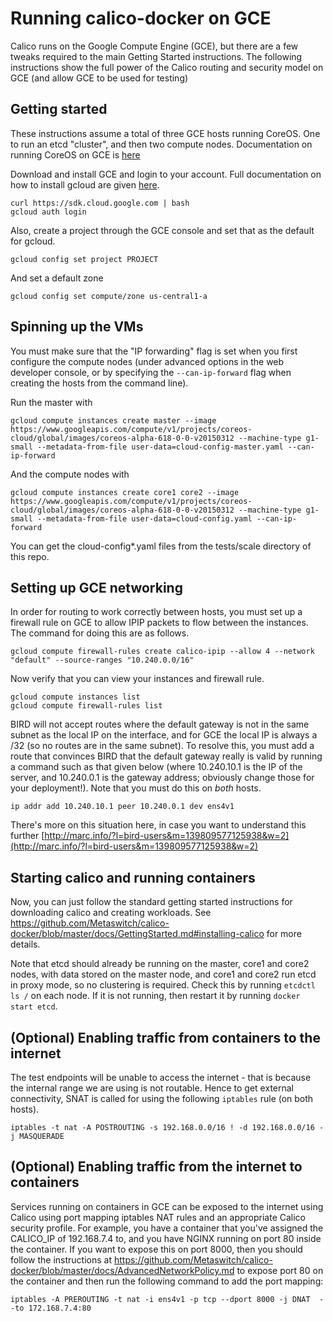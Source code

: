 # Running calico-docker on GCE
Calico runs on the Google Compute Engine (GCE), but there are a few tweaks required to the main Getting Started instructions.  The following instructions show the full power of the Calico routing and security model on GCE (and allow GCE to be used for testing)

## Getting started
These instructions assume a total of three GCE hosts running CoreOS. One to run an etcd "cluster", and then two compute nodes.
Documentation on running CoreOS on GCE is [here](https://coreos.com/docs/running-coreos/cloud-providers/google-compute-engine/)

Download and install GCE and login to your account. Full documentation on how to install gcloud are given [here](https://cloud.google.com/compute/docs/gcloud-compute/).
```
curl https://sdk.cloud.google.com | bash
gcloud auth login
```

Also, create a project through the GCE console and set that as the default for gcloud.
```
gcloud config set project PROJECT
```

And set a default zone
```
gcloud config set compute/zone us-central1-a
```

## Spinning up the VMs
You must make sure that the "IP forwarding" flag is set when you first configure the compute nodes (under advanced options in the web developer console, or by specifying the `--can-ip-forward` flag when creating the hosts from the command line).

Run the master with
```
gcloud compute instances create master --image https://www.googleapis.com/compute/v1/projects/coreos-cloud/global/images/coreos-alpha-618-0-0-v20150312 --machine-type g1-small --metadata-from-file user-data=cloud-config-master.yaml --can-ip-forward
```

And the compute nodes with
```
gcloud compute instances create core1 core2 --image https://www.googleapis.com/compute/v1/projects/coreos-cloud/global/images/coreos-alpha-618-0-0-v20150312 --machine-type g1-small --metadata-from-file user-data=cloud-config.yaml --can-ip-forward
```

You can get the cloud-config*.yaml files from the tests/scale directory of this repo.

## Setting up GCE networking
In order for routing to work correctly between hosts, you must set up a firewall rule on GCE to allow IPIP packets to flow between the instances. The command for doing this are as follows.

```
gcloud compute firewall-rules create calico-ipip --allow 4 --network "default" --source-ranges "10.240.0.0/16"
```
Now verify that you can view your instances and firewall rule.
```
gcloud compute instances list
gcloud compute firewall-rules list
```

BIRD will not accept routes where the default gateway is not in the same subnet as the local IP on the interface, and for GCE the local IP is always a /32 (so no routes are in the same subnet). To resolve this, you must add a route that convinces BIRD that the default gateway really is valid by running a command such as that given below (where 10.240.10.1 is the IP of the server, and 10.240.0.1 is the gateway address; obviously change those for your deployment!). Note that you must do this on *both* hosts.

```
ip addr add 10.240.10.1 peer 10.240.0.1 dev ens4v1
```

There's more on this situation here, in case you want to understand this further [http://marc.info/?l=bird-users&m=139809577125938&w=2](http://marc.info/?l=bird-users&m=139809577125938&w=2)

## Starting calico and running containers
Now, you can just follow the standard getting started instructions for downloading calico and creating workloads. See https://github.com/Metaswitch/calico-docker/blob/master/docs/GettingStarted.md#installing-calico for more details.

Note that etcd should already be running on the master, core1 and core2 nodes, with data stored on the master node, and core1 and core2 run etcd in proxy mode, so no clustering is required.  Check this by running ```etcdctl ls /``` on each node.  If it is not running, then restart it by running ```docker start etcd```.

## (Optional) Enabling traffic from containers to the internet
The test endpoints will be unable to access the internet - that is because the internal range we are using is not routable. Hence to get external connectivity, SNAT is called for using the following `iptables` rule (on both hosts).

```
iptables -t nat -A POSTROUTING -s 192.168.0.0/16 ! -d 192.168.0.0/16 -j MASQUERADE
```

## (Optional) Enabling traffic from the internet to containers
Services running on containers in GCE can be exposed to the internet using Calico using port mapping iptables NAT rules and an appropriate Calico security profile.  For example, you have a container that you've assigned the CALICO_IP of 192.168.7.4 to, and you have NGINX running on port 80 inside the container. If you want to expose this on port 8000, then you should follow the instructions at https://github.com/Metaswitch/calico-docker/blob/master/docs/AdvancedNetworkPolicy.md to expose port 80 on the container and then run the following command to add the port mapping:

```
iptables -A PREROUTING -t nat -i ens4v1 -p tcp --dport 8000 -j DNAT  --to 172.168.7.4:80
```
